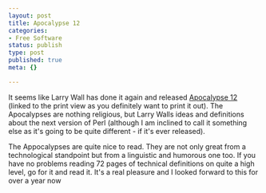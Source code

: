 ```yaml
---
layout: post
title: Apocalypse 12
categories:
- Free Software
status: publish
type: post
published: true
meta: {}

---
```

<p>It seems like Larry Wall has done it again and released <a href="http://www.perl.com/lpt/a/2004/04/16/a12.html">Apocalypse 12</a> (linked to the print view as you definitely want to print it out). The Apocalypses are nothing religious, but Larry Walls ideas and definitions about the next version of Perl (although I am inclined to call it something else as it's going to be quite different - if it's ever released).</p>

<p>The Appocalypses are quite nice to read. They are not only great from a technological standpoint but from a linguistic and humorous one too. If you have no problems reading 72 pages of technical definitions on quite a high level, go for it and read it. It's a real pleasure and I looked forward to this for over a year now
</p>
